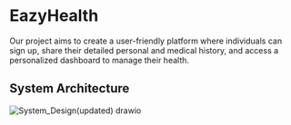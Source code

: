 # EazyHealth
Our project aims to create a user-friendly platform where individuals can sign up, share their detailed personal and medical history, and access a personalized dashboard to manage their health.
## System Architecture

![System_Design(updated) drawio](https://github.com/Ricky2054/EazyHealth1/assets/110713636/40dae03c-1365-4ed6-b3ed-6cbe40d78658)
